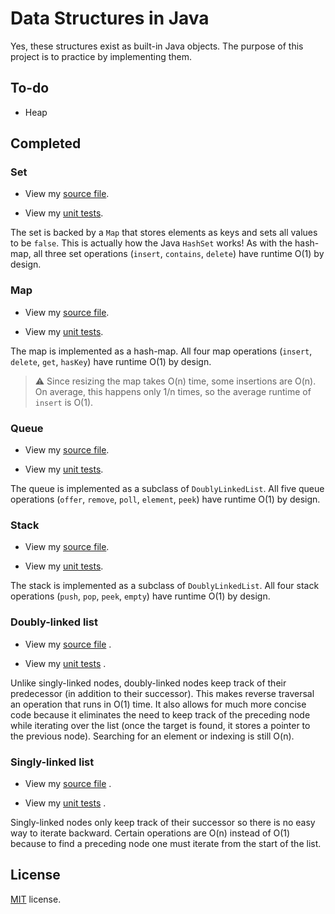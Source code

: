 # Data Structures in Java

Yes, these structures exist as built-in Java objects. The purpose of this
project is to practice by implementing them.

## To-do

- Heap

## Completed

### Set

- View my [source file](src/main/java/com/thomasbreydo/datastructures/Set.java).

- View
  my [unit tests](src/test/java/com/thomasbreydo/datastructures/SetTest.java).

The set is backed by a `Map` that stores elements as keys and sets all values to
be `false`. This is actually how the Java `HashSet` works! As with the hash-map,
all three set operations (`insert`, `contains`, `delete`) have runtime O(1) by
design.

### Map

- View my [source file](src/main/java/com/thomasbreydo/datastructures/Map.java).

- View
  my [unit tests](src/test/java/com/thomasbreydo/datastructures/MapTest.java).

The map is implemented as a hash-map. All four map operations
(`insert`, `delete`, `get`, `hasKey`) have runtime O(1)
by design.

> :warning: Since resizing the map takes O(n) time, some insertions are O(n). On average, this happens only 1/n times, so the average runtime of `insert` is O(1).

### Queue

- View
  my [source file](src/main/java/com/thomasbreydo/datastructures/Queue.java).

- View
  my [unit tests](src/test/java/com/thomasbreydo/datastructures/QueueTest.java).

The queue is implemented as a subclass of `DoublyLinkedList`. All five queue
operations (`offer`, `remove`, `poll`, `element`, `peek`)
have runtime O(1) by design.

### Stack

- View
  my [source file](src/main/java/com/thomasbreydo/datastructures/Stack.java).

- View
  my [unit tests](src/test/java/com/thomasbreydo/datastructures/StackTest.java).

The stack is implemented as a subclass of `DoublyLinkedList`. All four stack
operations (`push`, `pop`, `peek`, `empty`)
have runtime O(1) by design.

### Doubly-linked list

- View
  my [source file](src/main/java/com/thomasbreydo/datastructures/DoublyLinkedList.java)
  .

- View
  my [unit tests](src/test/java/com/thomasbreydo/datastructures/DoublyLinkedListTest.java)
  .

Unlike singly-linked nodes, doubly-linked nodes keep track of their
predecessor (in addition to their successor). This makes reverse traversal an
operation that runs in O(1) time. It also allows for much more concise code
because it eliminates the need to keep track of the preceding node while
iterating over the list (once the target is found, it stores a pointer to the
previous node). Searching for an element or indexing is still O(n).

### Singly-linked list

- View
  my [source file](src/main/java/com/thomasbreydo/datastructures/SinglyLinkedList.java)
  .

- View
  my [unit tests](src/test/java/com/thomasbreydo/datastructures/SinglyLinkedListTest.java)
  .

Singly-linked nodes only keep track of their successor so there is no easy way
to iterate backward. Certain operations are O(n) instead of O(1) because to find
a preceding node one must iterate from the start of the list.

## License

[MIT](LICENSE) license.


